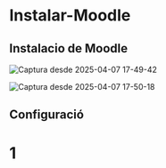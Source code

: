 # Instalar-Moodle
## Instalacio de Moodle
![Captura desde 2025-04-07 17-49-42](https://github.com/user-attachments/assets/46011114-bbc2-49e6-8128-4837b712d0cd)

![Captura desde 2025-04-07 17-50-18](https://github.com/user-attachments/assets/80523927-1603-4b60-b9d4-c8cbe4026d6d)
## Configuració
# 1 
